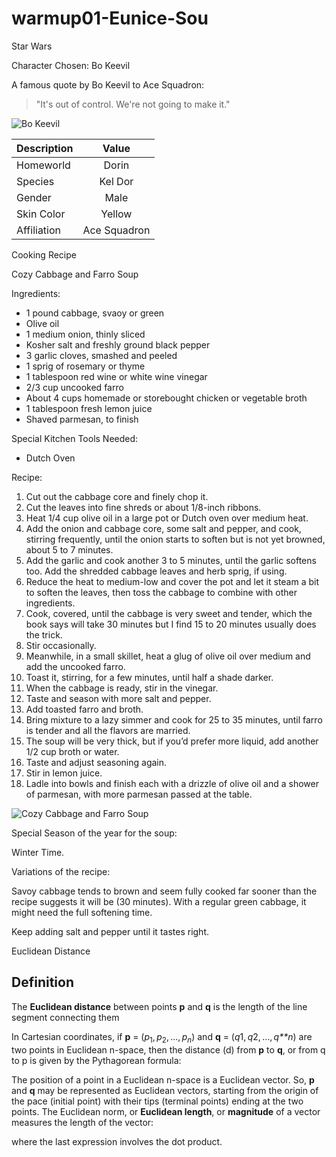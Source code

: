 warmup01-Eunice-Sou
================

Star Wars

Character Chosen: Bo Keevil

A famous quote by Bo Keevil to Ace Squadron:

> "It's out of control. We're not going to make it."

![Bo Keevil](https://vignette.wikia.nocookie.net/starwars/images/3/31/SWResistance-BoKeevil.jpeg/revision/latest?cb=20180914194242)

| Description |     Value    |
|-------------|:------------:|
| Homeworld   |     Dorin    |
| Species     |    Kel Dor   |
| Gender      |     Male     |
| Skin Color  |    Yellow    |
| Affiliation | Ace Squadron |

Cooking Recipe

Cozy Cabbage and Farro Soup

Ingredients:

-   1 pound cabbage, svaoy or green
-   Olive oil
-   1 medium onion, thinly sliced
-   Kosher salt and freshly ground black pepper
-   3 garlic cloves, smashed and peeled
-   1 sprig of rosemary or thyme
-   1 tablespoon red wine or white wine vinegar
-   2/3 cup uncooked farro
-   About 4 cups homemade or storebought chicken or vegetable broth
-   1 tablespoon fresh lemon juice
-   Shaved parmesan, to finish

Special Kitchen Tools Needed:

-   Dutch Oven

Recipe:

1.  Cut out the cabbage core and finely chop it.
2.  Cut the leaves into fine shreds or about 1/8-inch ribbons.
3.  Heat 1/4 cup olive oil in a large pot or Dutch oven over medium heat.
4.  Add the onion and cabbage core, some salt and pepper, and cook, stirring frequently, until the onion starts to soften but is not yet browned, about 5 to 7 minutes.
5.  Add the garlic and cook another 3 to 5 minutes, until the garlic softens too. Add the shredded cabbage leaves and herb sprig, if using.
6.  Reduce the heat to medium-low and cover the pot and let it steam a bit to soften the leaves, then toss the cabbage to combine with other ingredients.
7.  Cook, covered, until the cabbage is very sweet and tender, which the book says will take 30 minutes but I find 15 to 20 minutes usually does the trick.
8.  Stir occasionally.
9.  Meanwhile, in a small skillet, heat a glug of olive oil over medium and add the uncooked farro.
10. Toast it, stirring, for a few minutes, until half a shade darker.
11. When the cabbage is ready, stir in the vinegar.
12. Taste and season with more salt and pepper.
13. Add toasted farro and broth.
14. Bring mixture to a lazy simmer and cook for 25 to 35 minutes, until farro is tender and all the flavors are married.
15. The soup will be very thick, but if you’d prefer more liquid, add another 1/2 cup broth or water.
16. Taste and adjust seasoning again.
17. Stir in lemon juice.
18. Ladle into bowls and finish each with a drizzle of olive oil and a shower of parmesan, with more parmesan passed at the table.

![Cozy Cabbage and Farro Soup](/Users/eunice/Downloads/cozy-cabbage-and-farro-soup.png)

Special Season of the year for the soup:

Winter Time.

Variations of the recipe:

Savoy cabbage tends to brown and seem fully cooked far sooner than the recipe suggests it will be (30 minutes). With a regular green cabbage, it might need the full softening time.

Keep adding salt and pepper until it tastes right.

Euclidean Distance

Definition
----------

The **Euclidean distance** between points **p** and **q** is the length of the line segment connecting them

In Cartesian coordinates, if **p** = (*p*<sub>1</sub>, *p*<sub>2</sub>, ..., *p*<sub>*n*</sub>) and **q** = (*q*1, *q*2, ..., *q**n*) are two points in Euclidean n-space, then the distance (d) from **p** to **q**, or from q to p is given by the Pythagorean formula:

The position of a point in a Euclidean n-space is a Euclidean vector. So, **p** and **q** may be represented as Euclidean vectors, starting from the origin of the pace (initial point) with their tips (terminal points) ending at the two points. The Euclidean norm, or **Euclidean length**, or **magnitude** of a vector measures the length of the vector:

where the last expression involves the dot product.
